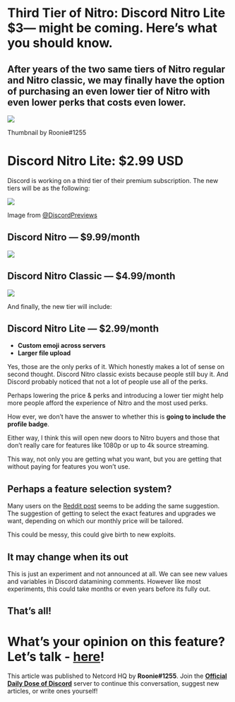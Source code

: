 Third Tier of Nitro: Discord Nitro Lite $3— might be coming. Here’s what you should know.
=========================================================================================

After years of the two same tiers of Nitro regular and Nitro classic, we may finally have the option of purchasing an even lower tier of Nitro with even lower perks that costs even lower.
-------------------------------------------------------------------------------------------------------------------------------------------------------------------------------------------

![](https://miro.medium.com/max/1400/1*iXs2dFbBAU47T0u5GUZ2vA.png)

Thumbnail by Roonie#1255

Discord Nitro Lite: $2.99 USD
=============================

Discord is working on a third tier of their premium subscription. The new tiers will be as the following:

![](https://miro.medium.com/max/1400/0*OjC6nB6HdB8K3RB6)

Image from [@DiscordPreviews](https://twitter.com/DiscordPreviews/status/1535320239264739329/photo/1)

**Discord Nitro — $9.99/month**
-------------------------------

![](https://miro.medium.com/max/1058/1*JKvtaB_Uj2Uiv-fTTGTTpA.png)

Discord Nitro Classic — $4.99/month
-----------------------------------

![](https://miro.medium.com/max/1400/1*MoC6-liJovUgysRabcpo8A.png)

And finally, the new tier will include:

Discord Nitro Lite — $2.99/month
--------------------------------

*   **Custom emoji across servers**
*   **Larger file upload**

Yes, those are the only perks of it. Which honestly makes a lot of sense on second thought. Discord Nitro classic exists because people still buy it. And Discord probably noticed that not a lot of people use all of the perks.

Perhaps lowering the price & perks and introducing a lower tier might help more people afford the experience of Nitro and the most used perks.

How ever, we don’t have the answer to whether this is **going to include the profile badge**.

Either way, I think this will open new doors to Nitro buyers and those that don’t really care for features like 1080p or up to 4k source streaming.

This way, not only you are getting what you want, but you are getting that without paying for features you won’t use.

Perhaps a feature selection system?
-----------------------------------

Many users on the [Reddit post](https://www.reddit.com/r/discordapp/comments/vb03zd/discord_lite_new_plan_coming_soon_what_do_u_think/) seems to be adding the same suggestion. The suggestion of getting to select the exact features and upgrades we want, depending on which our monthly price will be tailored.

This could be messy, this could give birth to new exploits.

It may change when its out
--------------------------

This is just an experiment and not announced at all. We can see new values and variables in Discord datamining comments. However like most experiments, this could take months or even years before its fully out.

That’s all!
-----------

What’s your opinion on this feature?Let’s talk - [here](https://discord.gg/2uS39xhH)!
=====================================================================================

This article was published to Netcord HQ by **Roonie#1255**. Join the [**Official Daily Dose of Discord**](https://discord.gg/JjfYGRJ2NN) server to continue this conversation, suggest new articles, or write ones yourself!
